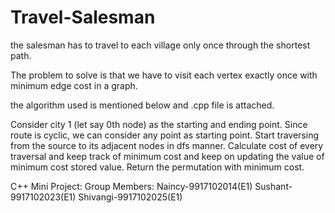 # Travel-Salesman
the salesman has to travel to each village only once through the shortest path.

The problem to solve is that we have to visit each vertex exactly once with minimum edge cost in a graph.

the algorithm used is mentioned below and .cpp file is attached.


Consider city 1 (let say 0th node) as the starting and ending point. Since route is cyclic, we can consider any point as starting point.
Start traversing from the source to its adjacent nodes in dfs manner.
Calculate cost of every traversal and keep track of minimum cost and keep on updating the value of minimum cost stored value.
Return the permutation with minimum cost.
 
 
C++ Mini Project:
Group Members:
Naincy-9917102014(E1)
Sushant-9917102023(E1)
Shivangi-9917102025(E1)
